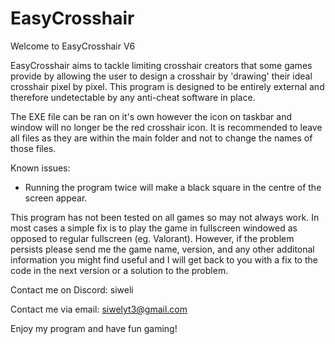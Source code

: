 # EasyCrosshair
Welcome to EasyCrosshair V6

EasyCrosshair aims to tackle limiting crosshair creators that some games provide by allowing the user to design
a crosshair by 'drawing' their ideal crosshair pixel by pixel.
This program is designed to be entirely external and therefore undetectable by any anti-cheat software in place.

The EXE file can be ran on it's own however the icon on taskbar and window will no longer be the red crosshair icon.
It is recommended to leave all files as they are within the main folder and not to change the names of those files.

Known issues:
- Running the program twice will make a black square in the centre of the screen appear.

This program has not been tested on all games so may not always work. In most cases a simple fix is to play the game
in fullscreen windowed as opposed to regular fullscreen (eg. Valorant). However, if the problem persists please send
me the game name, version, and any other additonal information you might find useful and I will get back to you with
a fix to the code in the next version or a solution to the problem.

Contact me on Discord: siweli

Contact me via email:  siwelyt3@gmail.com

Enjoy my program and have fun gaming!
